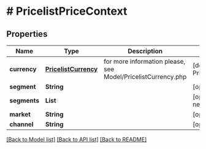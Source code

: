 # # PricelistPriceContext


## Properties 


Name | Type | Description | Notes
------------ | ------------- | ------------- | -------------
**currency**| [**PricelistCurrency**](PricelistCurrency.md) |  for more information please, see Model/PricelistCurrency.php  | [default to PricelistCurrency.XXX]
**segment**| **String** |   | [optional]
**segments**| **List<String>** |   | [optional] [default to new ArrayList<>()]
**market**| **String** |   | [optional]
**channel**| **String** |   | [optional]


[[Back to Model list]](../../README.md#models) [[Back to API list]](../../README.md#endpoints) [[Back to README]](../../README.md)

